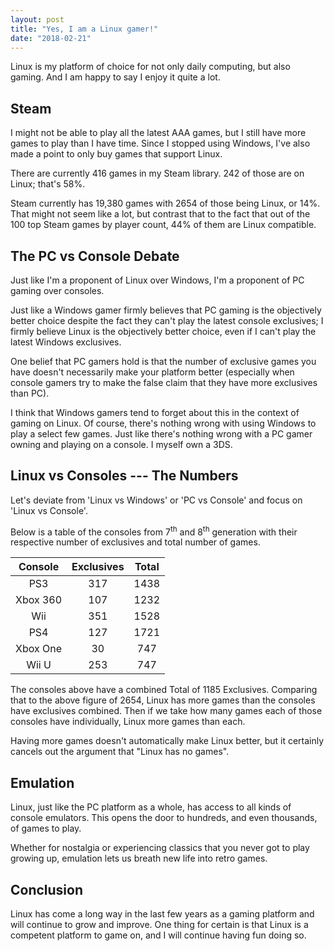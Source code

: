 ```yaml
---
layout: post
title: "Yes, I am a Linux gamer!"
date: "2018-02-21"
---
```


Linux is my platform of choice for not only daily computing, but also gaming.
And I am happy to say I enjoy it quite a lot.

## Steam

I might not be able to play all the latest AAA games, but I still have more games
to play than I have time. Since I stopped using Windows, I've also made a point to only buy games that support Linux.

There are currently 416 games in my Steam library. 242 of those are on Linux; that's
58%.

Steam currently has 19,380 games with 2654 of those being Linux, or 14%. That might not seem like a lot,
but contrast that to the fact that out of the 100 top Steam games by player count, 44% of them are Linux compatible.

## The PC vs Console Debate

Just like I'm a proponent of Linux over Windows, I'm a proponent of PC gaming over consoles.

Just like a Windows gamer firmly believes that PC gaming is the objectively better choice
despite the fact they can't play the latest console exclusives; I firmly believe Linux is the
objectively better choice, even if I can't play the latest Windows exclusives.

One belief that PC gamers hold is that the number of exclusive games you have doesn't
necessarily make your platform better (especially when console gamers try to make
the false claim that they have more exclusives than PC).

I think that Windows gamers tend to forget about this in the context of gaming on Linux.
Of course, there's nothing wrong with using Windows to play a select few games. Just like there's
nothing wrong with a PC gamer owning and playing on a console. I myself own a 3DS.

## Linux vs Consoles --- The Numbers

Let's deviate from 'Linux vs Windows' or 'PC vs Console' and focus
on 'Linux vs Console'.

Below is a table of the consoles from 7<sup>th</sup> and 8<sup>th</sup> generation with their respective number of exclusives and total number of games.

|  Console | Exclusives | Total |
|:--------:|:----------:|:-----:|
|    PS3   |     317    |  1438 |
| Xbox 360 |     107    |  1232 |
|    Wii   |     351    |  1528 |
|    PS4   |     127    |  1721 |
| Xbox One |     30     |  747  |
|   Wii U  |     253    |  747  |

The consoles above have a combined Total of 1185 Exclusives.
Comparing that to the above figure of 2654, Linux has more games than the consoles have exclusives combined.
Then if we take how many games each of those consoles have individually,
Linux more games than each.

Having more games doesn't automatically make Linux better, but it certainly
cancels out the argument that "Linux has no games".

## Emulation

Linux, just like the PC platform as a whole, has access to all kinds of console emulators.
This opens the door to hundreds, and even thousands, of games to play.

Whether for nostalgia or experiencing classics that you never got to play growing up,
emulation lets us breath new life into retro games.

## Conclusion

Linux has come a long way in the last few years as a gaming platform
and will continue to grow and improve. One thing for certain is that Linux
is a competent platform to game on, and I will continue having fun doing so.
